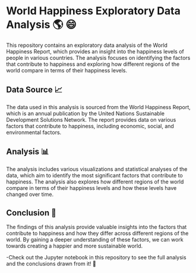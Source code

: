 
# World Happiness Exploratory Data Analysis :earth_americas: :smile:
This repository contains an exploratory data analysis of the World Happiness Report, which provides an insight into the happiness levels of people in various countries. The analysis focuses on identifying the factors that contribute to happiness and exploring how different regions of the world compare in terms of their happiness levels.

## Data Source :chart_with_upwards_trend:
The data used in this analysis is sourced from the World Happiness Report, which is an annual publication by the United Nations Sustainable Development Solutions Network. The report provides data on various factors that contribute to happiness, including economic, social, and environmental factors.

## Analysis :bar_chart:
The analysis includes various visualizations and statistical analyses of the data, which aim to identify the most significant factors that contribute to happiness. The analysis also explores how different regions of the world compare in terms of their happiness levels and how these levels have changed over time.

## Conclusion :memo:
The findings of this analysis provide valuable insights into the factors that contribute to happiness and how they differ across different regions of the world. By gaining a deeper understanding of these factors, we can work towards creating a happier and more sustainable world.

-Check out the Jupyter notebook in this repository to see the full analysis and the conclusions drawn from it! :notebook_with_decorative_cover:

